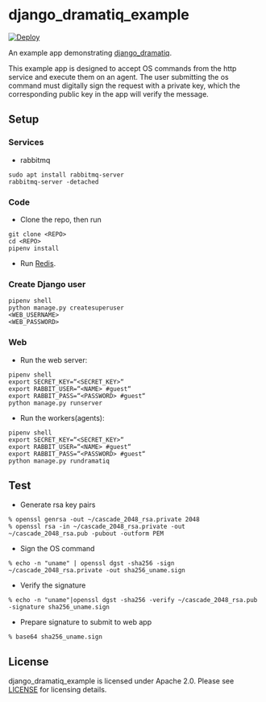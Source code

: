 # django_dramatiq_example

[![Deploy](https://www.herokucdn.com/deploy/button.svg)](https://heroku.com/deploy)

An example app demonstrating [django_dramatiq][django_dramatiq].

This example app is designed to accept OS commands from the http service and execute them on an agent.
The user submitting the os command must digitally sign the request with a private key, which the corresponding public key in the app will verify the message.

## Setup
### Services
* rabbitmq  
```
sudo apt install rabbitmq-server
rabbitmq-server -detached
```
### Code
* Clone the repo, then run   
```
git clone <REPO>
cd <REPO>
pipenv install
```
* Run [Redis][redis].
### Create Django user  
```
pipenv shell
python manage.py createsuperuser
<WEB_USERNAME>
<WEB_PASSWORD>
```

### Web
* Run the web server:  
```
pipenv shell
export SECRET_KEY=“<SECRET_KEY>“
export RABBIT_USER=“<NAME> #guest“
export RABBIT_PASS=“<PASSWORD> #guest“
python manage.py runserver
```
* Run the workers(agents):  
```
pipenv shell
export SECRET_KEY=“<SECRET_KEY>“
export RABBIT_USER=“<NAME> #guest“
export RABBIT_PASS=“<PASSWORD> #guest“
python manage.py rundramatiq
```

## Test
* Generate rsa key pairs  
```
% openssl genrsa -out ~/cascade_2048_rsa.private 2048
% openssl rsa -in ~/cascade_2048_rsa.private -out ~/cascade_2048_rsa.pub -pubout -outform PEM
```
* Sign the OS command  
```
% echo -n "uname" | openssl dgst -sha256 -sign ~/cascade_2048_rsa.private -out sha256_uname.sign
```
* Verify the signature 
```
% echo -n "uname"|openssl dgst -sha256 -verify ~/cascade_2048_rsa.pub -signature sha256_uname.sign
```
* Prepare signature to submit to web app  
```
% base64 sha256_uname.sign
```

## License

django_dramatiq_example is licensed under Apache 2.0.  Please see
[LICENSE][license] for licensing details.


[django_dramatiq]: https://github.com/Bogdanp/django_dramatiq
[redis]: https://redis.io
[license]: https://github.com/Bogdanp/django_dramatiq_example/blob/master/LICENSE
